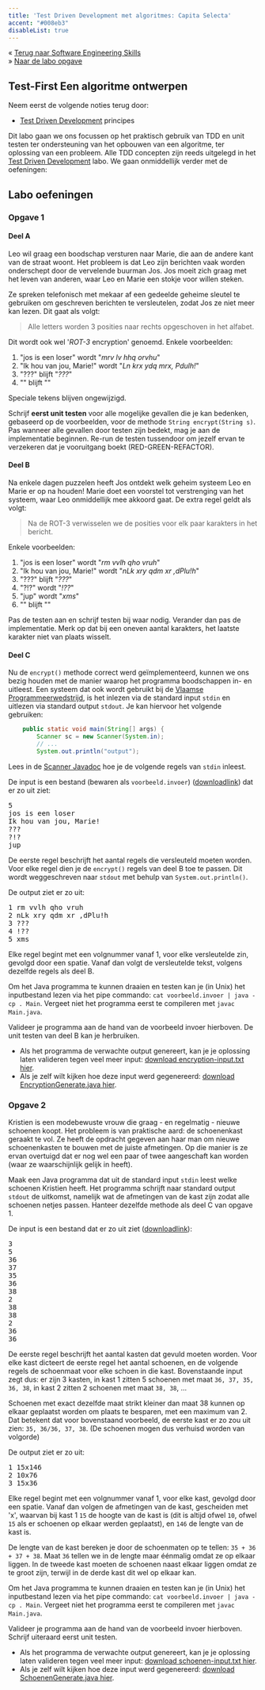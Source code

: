 ```yaml
---
title: 'Test Driven Development met algoritmes: Capita Selecta'
accent: "#008eb3"
disableList: true
---
```


&laquo;&nbsp;[Terug naar Software Engineering Skills](/teaching/ses)<br/>
&raquo;&nbsp;[Naar de labo opgave](#oef)

## Test-First Een algoritme ontwerpen

Neem eerst de volgende noties terug door:

- [Test Driven Development](/teaching/ses/tdd) principes

Dit labo gaan we ons focussen op het praktisch gebruik van TDD en unit testen ter ondersteuning van het opbouwen van een algoritme, ter oplossing van een probleem. Alle TDD concepten zijn reeds uitgelegd in het [Test Driven Development](/teaching/ses/tdd) labo. We gaan onmiddellijk verder met de oefeningen:

## <a name="oef"></a>Labo oefeningen

### Opgave 1

#### Deel A

Leo wil graag een boodschap versturen naar Marie, die aan de andere kant van de straat woont. Het probleem is dat Leo zijn berichten vaak worden onderschept door de vervelende buurman Jos. Jos moeit zich graag met het leven van anderen, waar Leo en Marie een stokje voor willen steken. 

Ze spreken telefonisch met mekaar af een gedeelde geheime sleutel te gebruiken om geschreven berichten te versleutelen, zodat Jos ze niet meer kan lezen. Dit gaat als volgt:

> Alle letters worden 3 posities naar rechts opgeschoven in het alfabet.

Dit wordt ook wel '_ROT-3_ encryption' genoemd. Enkele voorbeelden:

1. "jos is een loser" wordt "_mrv lv hhq orvhu_"
2. "Ik hou van jou, Marie!" wordt "_Ln krx ydq mrx, Pdulh!_"
3. "???" blijft "_???_"
4. "" blijft ""

Speciale tekens blijven ongewijzigd. 

Schrijf **eerst unit testen** voor alle mogelijke gevallen die je kan bedenken, gebaseerd op de voorbeelden, voor de methode `String encrypt(String s)`. Pas wanneer alle gevallen door testen zijn bedekt, mag je aan de implementatie beginnen. Re-run de testen tussendoor om jezelf ervan te verzekeren dat je vooruitgang boekt (RED-GREEN-REFACTOR).

#### Deel B

Na enkele dagen puzzelen heeft Jos ontdekt welk geheim systeem Leo en Marie er op na houden! Marie doet een voorstel tot verstrenging van het systeem, waar Leo onmiddellijk mee akkoord gaat. De extra regel geldt als volgt:

> Na de ROT-3 verwisselen we de posities voor elk paar karakters in het bericht. 

Enkele voorbeelden:

1. "jos is een loser" wordt "_rm vvlh qho vruh_"
2. "Ik hou van jou, Marie!" wordt "_nLk xry qdm xr ,dPlu!h_"
3. "???" blijft "_???_"
4. "?!?" wordt "_!??_"
5. "jup" wordt "_xms_"
6. "" blijft ""

Pas de testen aan en schrijf testen bij waar nodig. Verander dan pas de implementatie. Merk op dat bij een oneven aantal karakters, het laatste karakter niet van plaats wisselt.

#### Deel C

Nu de `encrypt()` methode correct werd geïmplementeerd, kunnen we ons bezig houden met de manier waarop het programma boodschappen in- en uitleest. Een systeem dat ook wordt gebruikt bij de [Vlaamse Programmeerwedstrijd](https://www.vlaamseprogrammeerwedstrijd.be/), is het inlezen via de standard input `stdin` en uitlezen via standard output `stdout`.  Je kan hiervoor het volgende gebruiken:

```java
    public static void main(String[] args) {
        Scanner sc = new Scanner(System.in);
        // ...
        System.out.println("output");
```

Lees in de [Scanner Javadoc](https://docs.oracle.com/javase/7/docs/api/java/util/Scanner.html) hoe je de volgende regels van `stdin` inleest. 

De input is een bestand (bewaren als `voorbeeld.invoer`) ([downloadlink](/teaching/ses/encryption-voorbeeld.txt)) dat er zo uit ziet:

<pre>
5
jos is een loser
Ik hou van jou, Marie!
???
?!?
jup
</pre>

De eerste regel beschrijft het aantal regels die versleuteld moeten worden. Voor elke regel dien je de `encrypt()` regels van deel B toe te passen. Dit wordt weggeschreven naar `stdout` met behulp van `System.out.println()`.

De output ziet er zo uit:

<pre>
1 rm vvlh qho vruh
2 nLk xry qdm xr ,dPlu!h
3 ???
4 !??
5 xms
</pre>

Elke regel begint met een volgnummer vanaf 1, voor elke versleutelde zin, gevolgd door een spatie. Vanaf dan volgt de versleutelde tekst, volgens dezelfde regels als deel B. 

Om het Java programma te kunnen draaien en testen kan je (in Unix) het inputbestand lezen via het pipe commando: `cat voorbeeld.invoer | java -cp . Main`. Vergeet niet het programma eerst te compileren met `javac Main.java`.

Valideer je programma aan de hand van de voorbeeld invoer hierboven. De unit testen van deel B kan je herbruiken. 

- Als het programma de verwachte output genereert, kan je je oplossing laten valideren tegen veel meer input: [download encryption-input.txt hier](/teaching/ses/encryption-input.txt).
- Als je zelf wilt kijken hoe deze input werd gegenereerd: [download EncryptionGenerate.java hier](/teaching/ses/EncryptionGenerate.java).


### Opgave 2

Kristien is een modebewuste vrouw die graag - en regelmatig - nieuwe schoenen koopt. Het probleem is van praktische aard: de schoenenkast geraakt te vol. Ze heeft de opdracht gegeven aan haar man om nieuwe schoenenkasten te bouwen met de juiste afmetingen. Op die manier is ze ervan overtuigd dat er nog wel een paar of twee aangeschaft kan worden (waar ze waarschijnlijk gelijk in heeft). 

Maak een Java programma dat uit de standard input `stdin` leest welke schoenen Kristien heeft. Het programma schrijft naar standard output `stdout` de uitkomst, namelijk wat de afmetingen van de kast zijn zodat alle schoenen netjes passen. Hanteer dezelfde methode als deel C van opgave 1.

De input is een bestand dat er zo uit ziet ([downloadlink](/teaching/ses/schoenen-voorbeeld.txt)):

<pre>
3
5
36
37
35
36
38
2
38
38    
2
36
36
</pre>

De eerste regel beschrijft het aantal kasten dat gevuld moeten worden. Voor elke kast dicteert de eerste regel het aantal schoenen, en de volgende regels de schoenmaat voor elke schoen in die kast. Bovenstaande input zegt dus: er zijn 3 kasten, in kast 1 zitten 5 schoenen met maat `36, 37, 35, 36, 38`, in kast 2 zitten 2 schoenen met maat `38, 38`, ...

Schoenen met exact dezelfde maat strikt kleiner dan maat 38 kunnen op elkaar geplaatst worden om plaats te besparen, met een maximum van 2. Dat betekent dat voor bovenstaand voorbeeld, de eerste kast er zo zou uit zien: `35, 36/36, 37, 38`. (De schoenen mogen dus verhuisd worden van volgorde)

De output ziet er zo uit:

<pre>
1 15x146
2 10x76
3 15x36
</pre>

Elke regel begint met een volgnummer vanaf 1, voor elke kast, gevolgd door een spatie. Vanaf dan volgen de afmetingen van de kast, gescheiden met 'x', waarvan bij kast 1 `15` de hoogte van de kast is (dit is altijd ofwel `10`, ofwel `15` als er schoenen op elkaar werden geplaatst), en `146` de lengte van de kast is. 

De lengte van de kast bereken je door de schoenmaten op te tellen: `35 + 36 + 37 + 38`. Maat `36` tellen we in de lengte maar éénmalig omdat ze op elkaar liggen. In de tweede kast moeten de schoenen naast elkaar liggen omdat ze te groot zijn, terwijl in de derde kast dit wel op elkaar kan. 

Om het Java programma te kunnen draaien en testen kan je (in Unix) het inputbestand lezen via het pipe commando: `cat voorbeeld.invoer | java -cp . Main`. Vergeet niet het programma eerst te compileren met `javac Main.java`.

Valideer je programma aan de hand van de voorbeeld invoer hierboven. Schrijf uiteraard eerst unit testen. 

- Als het programma de verwachte output genereert, kan je je oplossing laten valideren tegen veel meer input: [download schoenen-input.txt hier](/teaching/ses/schoenen-input.txt).
- Als je zelf wilt kijken hoe deze input werd gegenereerd: [download SchoenenGenerate.java hier](/teaching/ses/SchoenenGenerate.java).
